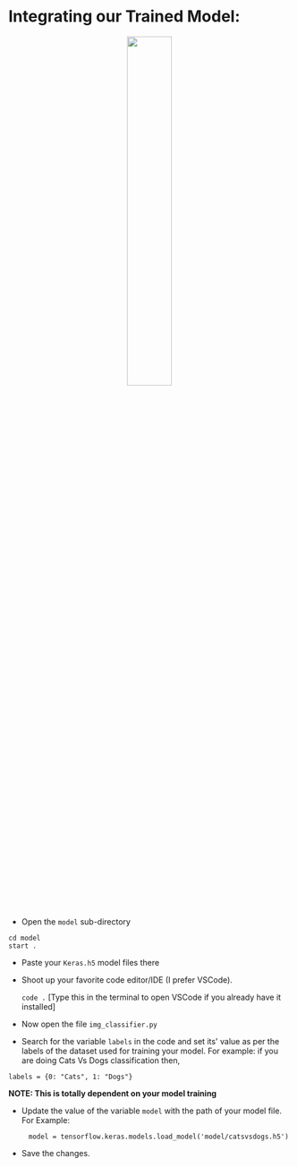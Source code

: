 # Integrating our Trained Model:

<p align = "center"><img src = "https://media.giphy.com/media/9VfMSBNUmELTi/giphy.gif" width = 40%></p>



- Open the `model` sub-directory 

```
cd model
start .
```

- Paste your `Keras.h5` model files there

- Shoot up your favorite code editor/IDE (I prefer VSCode).

    `code .` [Type this in the terminal to open VSCode if you already have it installed]

- Now open the file `img_classifier.py`

- Search for the variable `labels` in the code and set its' value as per the labels of the dataset used for training your model. For example: if you are doing Cats Vs Dogs classification then,

```
labels = {0: "Cats", 1: "Dogs"}
```

**NOTE: This is totally dependent on your model training**

- Update the value of the variable `model` with the path of your model file. For Example:

```
     model = tensorflow.keras.models.load_model('model/catsvsdogs.h5')
```
    
- Save the changes.
